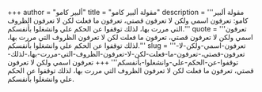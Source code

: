 +++
author = "ألبير كامو"
title = "مقولة ألبير كامو"
description = '''مقولة ألبير كامو: تعرفون اسمي ولكن ﻻ تعرفون قصتي، تعرفون ما فعلت لكن ﻻ تعرفون الظروف التي مررت بها، لذلك توقفوا عن الحكم علي وانشغلوا بأنفسكم.'''
quote = '''تعرفون اسمي ولكن ﻻ تعرفون قصتي، تعرفون ما فعلت لكن ﻻ تعرفون الظروف التي مررت بها، لذلك توقفوا عن الحكم علي وانشغلوا بأنفسكم.'''
slug = '''تعرفون-اسمي-ولكن-ﻻ-تعرفون-قصتي،-تعرفون-ما-فعلت-لكن-ﻻ-تعرفون-الظروف-التي-مررت-بها،-لذلك-توقفوا-عن-الحكم-علي-وانشغلوا-بأنفسكم'''
+++
تعرفون اسمي ولكن ﻻ تعرفون قصتي، تعرفون ما فعلت لكن ﻻ تعرفون الظروف التي مررت بها، لذلك توقفوا عن الحكم علي وانشغلوا بأنفسكم.
